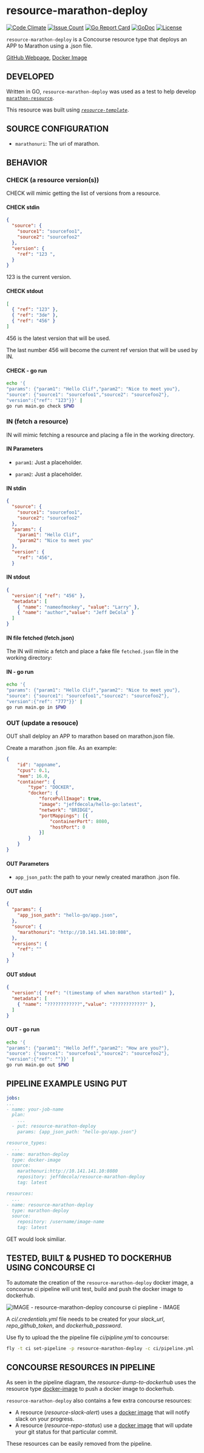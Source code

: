 # resource-marathon-deploy

[![Code Climate](https://codeclimate.com/github/JeffDeCola/resource-marathon-deploy/badges/gpa.svg)](https://codeclimate.com/github/JeffDeCola/resource-marathon-deploy)
[![Issue Count](https://codeclimate.com/github/JeffDeCola/resource-marathon-deploy/badges/issue_count.svg)](https://codeclimate.com/github/JeffDeCola/resource-marathon-deploy/issues)
[![Go Report Card](https://goreportcard.com/badge/jeffdecola/resource-marathon-deploy)](https://goreportcard.com/report/jeffdecola/resource-marathon-deploy)
[![GoDoc](https://godoc.org/github.com/JeffDeCola/resource-marathon-deploy?status.svg)](https://godoc.org/github.com/JeffDeCola/resource-marathon-deploy)
[![License](http://img.shields.io/:license-mit-blue.svg)](http://jeffdecola.mit-license.org)

`resource-marathon-deploy` is a Concourse resource type that deploys an APP to
Marathon using a .json file.

[GitHub Webpage](https://jeffdecola.github.io/resource-marathon-deploy/),
[Docker Image](https://hub.docker.com/r/jeffdecola/resource-marathon-deploy)

## DEVELOPED

Written in GO, `resource-marathon-deploy` was used as a test to help develop [`marathon-resource`](https://github.com/ckaznocha/marathon-resource).

This resource was built using [_`resource-template`_](https://github.com/JeffDeCola/resource-template).

## SOURCE CONFIGURATION

* `marathonuri`: The uri of marathon.

## BEHAVIOR

### CHECK (a resource version(s))

CHECK will mimic getting the list of versions from a resource.

#### CHECK stdin

```json
{
  "source": {
    "source1": "sourcefoo1",
    "source2": "sourcefoo2"
  },
  "version": {
    "ref": "123 ",
  }
}
```

123 is the current version.

#### CHECK stdout

```json
[
  { "ref": "123" },
  { "ref": "3de" },
  { "ref": "456" }
]
```

456 is the latest version that will be used.

The last number 456 will become the current ref version that will be used by IN.

#### CHECK - go run

```bash
echo '{
"params": {"param1": "Hello Clif","param2": "Nice to meet you"},
"source": {"source1": "sourcefoo1","source2": "sourcefoo2"},
"version":{"ref": "123"}}' |
go run main.go check $PWD
```

### IN (fetch a resource)

IN will mimic fetching a resource and placing a file in the working directory.

#### IN Parameters

* `param1`: Just a placeholder.

* `param2`: Just a placeholder.

#### IN stdin

```json
{
  "source": {
    "source1": "sourcefoo1",
    "source2": "sourcefoo2"
  },
  "params": {
    "param1": "Hello Clif",
    "param2": "Nice to meet you"
  },
  "version": {
    "ref": "456",
  }
```

#### IN stdout

```json
{
  "version":{ "ref": "456" },
  "metadata": [
    { "name": "nameofmonkey", "value": "Larry" },
    { "name": "author","value": "Jeff DeCola" }
  ]
}
```

#### IN file fetched (fetch.json)

The IN will mimic a fetch and place a fake file `fetched.json`
file in the working directory:

#### IN - go run

```bash
echo '{
"params": {"param1": "Hello Clif","param2": "Nice to meet you"},
"source": {"source1": "sourcefoo1","source2": "sourcefoo2"},
"version":{"ref": "777"}}' |
go run main.go in $PWD
```

### OUT (update a resouce)

OUT shall delploy an APP to marathon based on marathon.json file.

Create a marathon .json file.  As an example:

```json
{
    "id": "appname",
    "cpus": 0.1,
    "mem": 16.0,
    "container": {
        "type": "DOCKER",
        "docker": {
            "forcePullImage": true,
            "image": "jeffdecola/hello-go:latest",
            "network": "BRIDGE",
            "portMappings": [{
                "containerPort": 8080,
                "hostPort": 0
            }]
        }
    }
}
```

#### OUT Parameters

* `app_json_path`: the path to your newly created marathon .json file.

#### OUT stdin

```json
{
  "params": {
    "app_json_path": "hello-go/app.json",
  },
  "source": {
    "marathonuri": "http://10.141.141.10:808",
  },
  "versions": {
    "ref": ""
  }
}
```

#### OUT stdout

```json
{
  "version":{ "ref": "(timestamp of when marathon started)" },
  "metadata": [
    { "name": "????????????","value": "????????????" },
  ]
}
```

#### OUT - go run

```bash
echo '{
"params": {"param1": "Hello Jeff","param2": "How are you?"},
"source": {"source1": "sourcefoo1","source2": "sourcefoo2"},
"version":{"ref": ""}}' |
go run main.go out $PWD
```

## PIPELINE EXAMPLE USING PUT

```yaml
jobs:
...
- name: your-job-name
  plan:
    ...
  - put: resource-marathon-deploy
    params: {app_json_path: "hello-go/app.json"}

resource_types:
  ...
- name: marathon-deploy
  type: docker-image
  source:
    marathonuri:http://10.141.141.10:8080
    repository: jeffdecola/resource-marathon-deploy
    tag: latest

resources:
  ...
- name: resource-marathon-deploy
  type: marathon-deploy
  source:
    repository: /username/image-name
    tag: latest
```

GET would look similiar.

## TESTED, BUILT & PUSHED TO DOCKERHUB USING CONCOURSE CI

To automate the creation of the `resource-marathon-deploy` docker image,
a concourse ci pipeline will unit test, build and push the docker image to dockerhub.

![IMAGE - resource-marathon-deploy concourse ci piepline - IMAGE](docs/pics/resource-marathon-deploy-pipeline.jpg)

A _ci/.credentials.yml_ file needs to be created for your _slack_url_, _repo_github_token_,
and _dockerhub_password_.

Use fly to upload the the pipeline file _ci/pipline.yml_ to concourse:

```bash
fly -t ci set-pipeline -p resource-marathon-deploy -c ci/pipeline.yml --load-vars-from ci/.credentials.yml
```

## CONCOURSE RESOURCES IN PIPELINE

As seen in the pipeline diagram, the _resource-dump-to-dockerhub_
uses the resource type
[docker-image](https://github.com/concourse/docker-image-resource)
to push a docker image to dockerhub.

`resource-marathon-deploy` also contains a few extra concourse resources:

* A resource (_resource-slack-alert_) uses a [docker image](https://hub.docker.com/r/cfcommunity/slack-notification-resource)
  that will notify slack on your progress.
* A resource (_resource-repo-status_) use a [docker image](https://hub.docker.com/r/dpb587/github-status-resource)
  that will update your git status for that particular commit.

These resources can be easily removed from the pipeline.